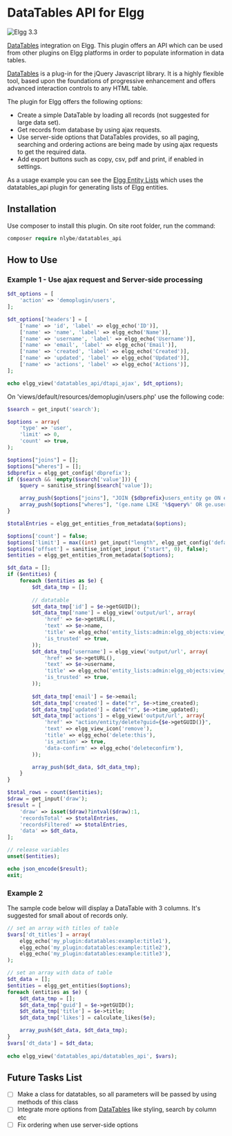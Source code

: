 DataTables API for Elgg
=======================

![Elgg 3.3](https://img.shields.io/badge/Elgg-3.3-orange.svg?style=flat-square)

[DataTables](https://datatables.net/) integration on Elgg. This plugin offers an API which can be used from other plugins on Elgg platforms in order to populate information in data tables.

[DataTables](https://datatables.net/) is a plug-in for the jQuery Javascript library. It is a highly flexible tool, based upon the foundations of progressive enhancement and offers advanced interaction controls to any HTML table.

The plugin for Elgg offers the following options:

* Create a simple DataTable by loading all records (not suggested for large data set).
* Get records from database by using ajax requests.
* Use server-side options that DataTables provides, so all paging, searching and ordering actions are being made by using ajax requests to get the required data.
* Add export buttons such as copy, csv, pdf and print, if enabled in settings.

As a usage example you can see the [Elgg Entity Lists](https://github.com/nlybe/Elgg-Entity-Lists) which uses the datatables_api plugin for generating lists of Elgg entities.

## Installation

Use composer to install this plugin. On site root folder, run the command:

```php
composer require nlybe/datatables_api
```

## How to Use

### Example 1 - Use ajax request and Server-side processing

```php
$dt_options = [
    'action' => 'demoplugin/users',
];

$dt_options['headers'] = [ 
    ['name' => 'id', 'label' => elgg_echo('ID')],
    ['name' => 'name', 'label' => elgg_echo('Name')],
    ['name' => 'username', 'label' => elgg_echo('Username')],
    ['name' => 'email', 'label' => elgg_echo('Email')],
    ['name' => 'created', 'label' => elgg_echo('Created')],
    ['name' => 'updated', 'label' => elgg_echo('Updated')],
    ['name' => 'actions', 'label' => elgg_echo('Actions')],
];    

echo elgg_view('datatables_api/dtapi_ajax', $dt_options);
```

On 'views/default/resources/demoplugin/users.php' use the following code:

```php
$search = get_input('search');

$options = array(
    'type' => 'user',
    'limit' => 0,
    'count' => true,
);

$options["joins"] = [];
$options["wheres"] = [];
$dbprefix = elgg_get_config('dbprefix');
if ($search && !empty($search['value'])) {
    $query = sanitise_string($search['value']);

    array_push($options["joins"], "JOIN {$dbprefix}users_entity ge ON e.guid = ge.guid");
    array_push($options["wheres"], "(ge.name LIKE '%$query%' OR ge.username LIKE '%$query%' OR ge.email LIKE '%$query%')");
}

$totalEntries = elgg_get_entities_from_metadata($options);

$options['count'] = false;
$options['limit'] = max((int) get_input("length", elgg_get_config('default_limit')), 0);
$options['offset'] = sanitise_int(get_input ("start", 0), false);
$entities = elgg_get_entities_from_metadata($options);

$dt_data = [];
if ($entities) {    
    foreach ($entities as $e) {
        $dt_data_tmp = [];
        
        // datatable 
        $dt_data_tmp['id'] = $e->getGUID();
        $dt_data_tmp['name'] = elgg_view('output/url', array(
            'href' => $e->getURL(),
            'text' => $e->name,
            'title' => elgg_echo('entity_lists:admin:elgg_objects:view_entity'),
            'is_trusted' => true,
        )); 
        $dt_data_tmp['username'] = elgg_view('output/url', array(
            'href' => $e->getURL(),
            'text' => $e->username,
            'title' => elgg_echo('entity_lists:admin:elgg_objects:view_entity'),
            'is_trusted' => true,
        )); 
        
        $dt_data_tmp['email'] = $e->email;
        $dt_data_tmp['created'] = date("r", $e->time_created);
        $dt_data_tmp['updated'] = date("r", $e->time_updated);
        $dt_data_tmp['actions'] = elgg_view('output/url', array(
            'href' => "action/entity/delete?guid={$e->getGUID()}",
            'text' => elgg_view_icon('remove'),
            'title' => elgg_echo('delete:this'),
            'is_action' => true,
            'data-confirm' => elgg_echo('deleteconfirm'),
        ));

        array_push($dt_data, $dt_data_tmp);       
    }
} 

$total_rows = count($entities);
$draw = get_input('draw');
$result = [
    'draw' => isset($draw)?intval($draw):1,
    'recordsTotal' => $totalEntries,
    'recordsFiltered' => $totalEntries,
    'data' => $dt_data,
];

// release variables
unset($entities);

echo json_encode($result);
exit;
```

### Example 2

The sample code below will display a DataTable with 3 columns. It's suggested for small about of records only.

```php
// set an array with titles of table
$vars['dt_titles'] = array(
    elgg_echo('my_plugin:datatables:example:title1'),
    elgg_echo('my_plugin:datatables:example:title2'),
    elgg_echo('my_plugin:datatables:example:title3'),
);

// set an array with data of table
$dt_data = [];
$entities = elgg_get_entities($options);
foreach (entities as $e) {
    $dt_data_tmp = [];
    $dt_data_tmp['guid'] = $e->getGUID();
    $dt_data_tmp['title'] = $e->title;
    $dt_data_tmp['likes'] = calculate_likes($e);

    array_push($dt_data, $dt_data_tmp);    
}
$vars['dt_data'] = $dt_data;
   
echo elgg_view('datatables_api/datatables_api', $vars);
```

## Future Tasks List

- [ ] Make a class for datatables, so all parameters will be passed by using methods of this class
- [ ] Integrate more options from [DataTables](https://datatables.net/examples/index/) like styling, search by column etc
- [ ] Fix ordering when use server-side options
